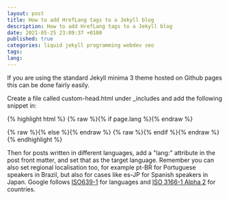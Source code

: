 ```yaml
---
layout: post
title: How to add HrefLang tags to a Jekyll blog
description: How to add HrefLang tags to a Jekyll blog
date: 2021-05-25 23:09:37 +0100
published: true
categories: liquid jekyll programming webdev seo
tags:
lang:
---
```


If you are using the standard Jekyll minima 3 theme hosted on Github pages this can be done fairly easily.

Create a file called custom-head.html under _includes and add the following snippet in:

{% highlight html %}
{% raw %}{% if page.lang %}{% endraw %}
<link rel="alternate" hreflang={% raw %}"{{ page.lang }}"{% endraw %} href={% raw %}"{{ page.url }}"{% endraw %} />
{% raw %}{% else %}{% endraw %}
<link rel="alternate" hreflang="x-default" href={% raw %}"{{ page.url }}"{% endraw %} />
{% raw %}{% endif %}{% endraw %}
{% endhighlight %}

Then for posts written in different languages, add a "lang:" attribute in the post front matter, and set that as the target language. Remember you can also set regional localisation too, for example pt-BR for Portuguese speakers in Brazil, but also for cases like es-JP for Spanish speakers in Japan. Google follows [ISO639-1](https://en.wikipedia.org/wiki/List_of_ISO_639-1_codes) for languages and [ISO 3166-1 Alpha 2](https://en.wikipedia.org/wiki/ISO_3166-1_alpha-2) for countries.

